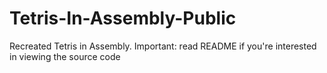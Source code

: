 # Tetris-In-Assembly-Public
Recreated Tetris in Assembly. Important: read README if you're interested in viewing the source code
